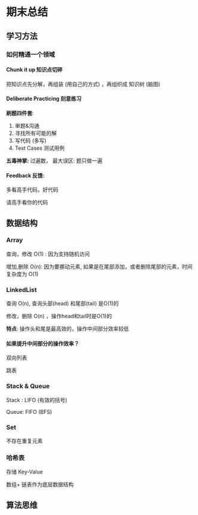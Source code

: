 # 期末总结

## 学习方法

### 如何精通一个领域
####  **Chunk it up 知识点切碎** 

把知识点先分解，再组装 (用自己的方式) ，再组织成 知识树  (脑图)

#### **Deliberate  Practicing 刻意练习**

**刷题四件套**: 

1. 审题&沟通
2. 寻找所有可能的解
3. 写代码 (多写)
4. Test Cases 测试用例

**五毒神掌:**  过遍数， 最大误区: 题只做一遍



#### **Feedback	反馈**:

多看高手代码，好代码

请高手看你的代码



## 数据结构

### Array

查询，修改  O(1) : 因为支持随机访问

增加,删除 O(n): 因为要挪动元素, 如果是在尾部添加，或者删除尾部的元素，时间复杂度为 O(1)



### LinkedList

查询 O(n), 查询头部(head) 和尾部(tail) 是O(1)的

修改，删除 O(n) ，操作head和tail时是O(1)的

**特点**: 操作头和尾是最高效的，操作中间部分效率较低

#### 如果提升中间部分的操作效率？

双向列表

跳表



### Stack & Queue

Stack :  LIFO (有效的括号)

Queue: FIFO (BFS)



### Set

不存在重复元素



### 哈希表

存储 Key-Value

数组+ 链表作为底层数据结构







## **算法思维**






